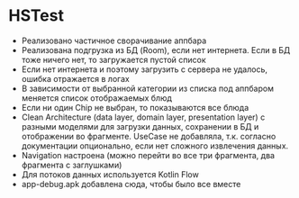 # HSTest
* Реализовано частичное сворачивание аппбара
* Реализована подгрузка из БД (Room), если нет интернета. Если в БД тоже ничего нет, то загружается пустой список
* Если нет интернета и поэтому загрузить с сервера не удалось, ошибка отражается в логах
* В зависимости от выбранной категории из списка под аппбаром меняется список отображаемых блюд
* Если ни один Chip не выбран, то показываются все блюда
* Clean Architecture (data layer, domain layer, presentation layer) с разными моделями для загрузки данных, сохранении в БД и отображении во фрагменте. UseCase не добавляла, т.к. согласно документации опционально, если нет сложного извлечения данных.
* Navigation настроена (можно перейти во все три фрагмента, два фрагмента с заглушками)
* Для потоков данных используется Kotlin Flow
* app-debug.apk добавлена сюда, чтобы было все вместе
